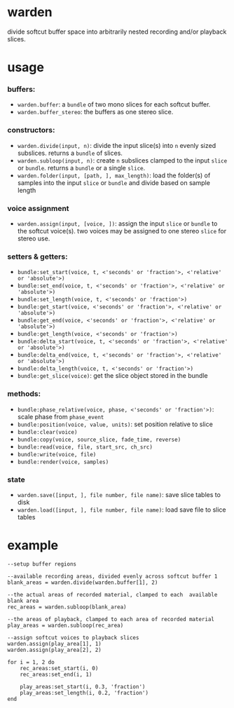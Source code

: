 # warden

divide softcut buffer space into arbitrarily nested recording and/or playback slices.

# usage

### buffers:
- `warden.buffer`: a `bundle` of two mono slices for each softcut buffer.
- `warden.buffer_stereo`: the buffers as one stereo slice.

### constructors:
- `warden.divide(input, n)`: divide the input slice(s) into `n` evenly sized subslices. returns a `bundle` of slices.
- `warden.subloop(input, n)`: create `n` subslices clamped to the input `slice` or `bundle`. returns a `bundle` or a single `slice`.
- `warden.folder(input, [path, ], max_length)`: load the folder(s) of samples into the input `slice` or `bundle` and divide based on sample length

### voice assignment
- `warden.assign(input, [voice, ])`: assign the input `slice` or `bundle` to the softcut voice(s). two voices may be assigned to one stereo `slice` for stereo use.

### setters & getters:
- `bundle:set_start(voice, t, <'seconds' or 'fraction'>, <'relative' or 'absolute'>)` 
- `bundle:set_end(voice, t, <'seconds' or 'fraction'>, <'relative' or 'absolute'>)` 
- `bundle:set_length(voice, t, <'seconds' or 'fraction'>)` 
- `bundle:get_start(voice, <'seconds' or 'fraction'>, <'relative' or 'absolute'>)` 
- `bundle:get_end(voice, <'seconds' or 'fraction'>, <'relative' or 'absolute'>)` 
- `bundle:get_length(voice, <'seconds' or 'fraction'>)`
- `bundle:delta_start(voice, t, <'seconds' or 'fraction'>, <'relative' or 'absolute'>)` 
- `bundle:delta_end(voice, t, <'seconds' or 'fraction'>, <'relative' or 'absolute'>)` 
- `bundle:delta_length(voice, t, <'seconds' or 'fraction'>)`
- `bundle:get_slice(voice)`: get the slice object stored in the bundle

### methods:
- `bundle:phase_relative(voice, phase, <'seconds' or 'fraction'>)`: scale phase from `phase_event`
- `bundle:position(voice, value, units)`: set position relative to slice
- `bundle:clear(voice)`
- `bundle:copy(voice, source_slice, fade_time, reverse)`
- `bundle:read(voice, file, start_src, ch_src)`
- `bundle:write(voice, file)`
- `bundle:render(voice, samples)`

### state

- `warden.save([input, ], file number, file name)`: save slice tables to disk
- `warden.load([input, ], file number, file name)`: load save file to slice tables

# example
```
--setup buffer regions

--available recording areas, divided evenly across softcut buffer 1
blank_areas = warden.divide(warden.buffer[1], 2)

--the actual areas of recorded material, clamped to each  available blank area
rec_areas = warden.subloop(blank_area)

--the areas of playback, clamped to each area of recorded material
play_areas = warden.subloop(rec_area)

--assign softcut voices to playback slices
warden.assign(play_area[1], 1)
warden.assign(play_area[2], 2)

for i = 1, 2 do
    rec_areas:set_start(i, 0)
    rec_areas:set_end(i, 1)

    play_areas:set_start(i, 0.3, 'fraction')
    play_areas:set_length(i, 0.2, 'fraction')
end
```
